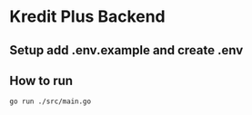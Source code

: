 # Kredit Plus Backend

## Setup add .env.example and create .env

## How to run

```shell
go run ./src/main.go
```